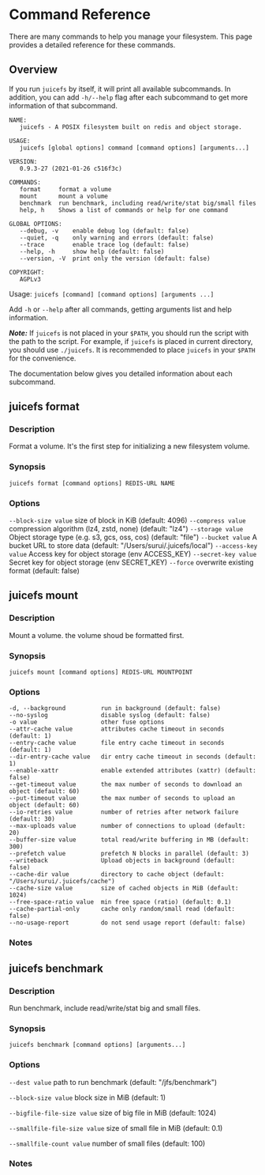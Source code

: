 # Command Reference

There are many commands to help you manage your filesystem. This page provides a detailed reference for these commands.

## Overview

If you run `juicefs` by itself, it will print all available subcommands. In addition, you can add `-h/--help` flag after each subcommand to get more information of that subcommand.

```
NAME:
   juicefs - A POSIX filesystem built on redis and object storage.

USAGE:
   juicefs [global options] command [command options] [arguments...]

VERSION:
   0.9.3-27 (2021-01-26 c516f3c)

COMMANDS:
   format     format a volume
   mount      mount a volume
   benchmark  run benchmark, including read/write/stat big/small files
   help, h    Shows a list of commands or help for one command

GLOBAL OPTIONS:
   --debug, -v    enable debug log (default: false)
   --quiet, -q    only warning and errors (default: false)
   --trace        enable trace log (default: false)
   --help, -h     show help (default: false)
   --version, -V  print only the version (default: false)

COPYRIGHT:
   AGPLv3
```

Usage: `juicefs [command] [command options] [arguments ...]`

Add `-h` or `--help` after all commands, getting arguments list and help information.

***Note:*** If `juicefs` is not placed in your `$PATH`, you should run the script with the path to the script. For example, if `juicefs` is placed in current directory, you should use `./juicefs`. It is recommended to place `juicefs` in your `$PATH` for the convenience.

The documentation below gives you detailed information about each subcommand.

## juicefs format

### Description

Format a volume. It's the first step for initializing a new filesystem volume.

### Synopsis

```
juicefs format [command options] REDIS-URL NAME
```

### Options

`--block-size value`  size of block in KiB (default: 4096)
`--compress value`   compression algorithm (lz4, zstd, none) (default: "lz4")
`--storage value`    Object storage type (e.g. s3, gcs, oss, cos) (default: "file")
`--bucket value`     A bucket URL to store data (default: "/Users/surui/.juicefs/local")
`--access-key value`  Access key for object storage (env ACCESS_KEY)
`--secret-key value`  Secret key for object storage (env SECRET_KEY)
`--force`             overwrite existing format (default: false)

## juicefs mount

### Description

Mount a volume. the volume shoud be formatted first.

### Synopsis

```
juicefs mount [command options] REDIS-URL MOUNTPOINT
```

### Options
```
-d, --background          run in background (default: false)
--no-syslog               disable syslog (default: false)
-o value                  other fuse options
--attr-cache value        attributes cache timeout in seconds (default: 1)
--entry-cache value       file entry cache timeout in seconds (default: 1)
--dir-entry-cache value   dir entry cache timeout in seconds (default: 1)
--enable-xattr            enable extended attributes (xattr) (default: false)
--get-timeout value       the max number of seconds to download an object (default: 60)
--put-timeout value       the max number of seconds to upload an object (default: 60)
--io-retries value        number of retries after network failure (default: 30)
--max-uploads value       number of connections to upload (default: 20)
--buffer-size value       total read/write buffering in MB (default: 300)
--prefetch value          prefetch N blocks in parallel (default: 3)
--writeback               Upload objects in background (default: false)
--cache-dir value         directory to cache object (default: "/Users/surui/.juicefs/cache")
--cache-size value        size of cached objects in MiB (default: 1024)
--free-space-ratio value  min free space (ratio) (default: 0.1)
--cache-partial-only      cache only random/small read (default: false)
--no-usage-report         do not send usage report (default: false)
```

### Notes

## juicefs benchmark

### Description

Run benchmark, include read/write/stat big and small files.

### Synopsis

```
juicefs benchmark [command options] [arguments...]
```

### Options

`--dest value`
path to run benchmark (default: "/jfs/benchmark")

`--block-size value`
block size in MiB (default: 1)

`--bigfile-file-size value`
size of big file in MiB (default: 1024)

`--smallfile-file-size value`
size of small file in MiB (default: 0.1)

`--smallfile-count value`
number of small files (default: 100)

### Notes